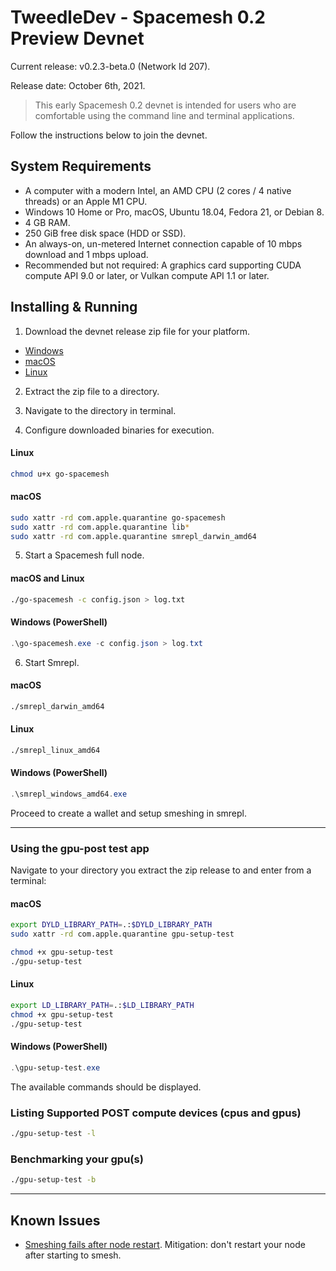 # TweedleDev - Spacemesh 0.2 Preview Devnet

Current release: v0.2.3-beta.0 (Network Id 207).

Release date: October 6th, 2021.

> This early Spacemesh 0.2 devnet is intended for users who are comfortable using the command line and terminal applications.

Follow the instructions below to join the devnet.

## System Requirements

- A computer with a modern Intel, an AMD CPU (2 cores / 4 native threads) or an Apple M1 CPU.
- Windows 10 Home or Pro, macOS, Ubuntu 18.04, Fedora 21, or Debian 8.
- 4 GB RAM.
- 250 GiB free disk space (HDD or SSD).
- An always-on, un-metered Internet connection capable of 10 mbps download and 1 mbps upload.
- Recommended but not required: A graphics card supporting CUDA compute API 9.0 or later, or Vulkan compute API 1.1 or later.

## Installing & Running

1. Download the devnet release zip file for your platform.

- [Windows](https://storage.googleapis.com/go-spacemesh-release-builds/v0.2.3-beta.0/Windows.zip)
- [macOS](https://storage.googleapis.com/go-spacemesh-release-builds/v0.2.3-beta.0/macOS.zip)
- [Linux](https://storage.googleapis.com/go-spacemesh-release-builds/v0.2.3-beta.0/Linux.zip)

2. Extract the zip file to a directory.

3. Navigate to the directory in terminal.

4. Configure downloaded binaries for execution.

#### Linux
```bash
chmod u+x go-spacemesh
```

#### macOS
```bash
sudo xattr -rd com.apple.quarantine go-spacemesh
sudo xattr -rd com.apple.quarantine lib*
sudo xattr -rd com.apple.quarantine smrepl_darwin_amd64
```

5. Start a Spacemesh full node.

#### macOS and Linux
```bash
./go-spacemesh -c config.json > log.txt
```

#### Windows (PowerShell)

```PowerShell
.\go-spacemesh.exe -c config.json > log.txt
```

6. Start Smrepl.

#### macOS
```bash
./smrepl_darwin_amd64

```
#### Linux
```bash
./smrepl_linux_amd64
```

#### Windows (PowerShell)

```PowerShell
.\smrepl_windows_amd64.exe
```

Proceed to create a wallet and setup smeshing in smrepl.

----

### Using the gpu-post test app
Navigate to your directory you extract the zip release to and enter from a terminal:

#### macOS
```bash
export DYLD_LIBRARY_PATH=.:$DYLD_LIBRARY_PATH
sudo xattr -rd com.apple.quarantine gpu-setup-test

chmod +x gpu-setup-test
./gpu-setup-test
```

#### Linux
```bash
export LD_LIBRARY_PATH=.:$LD_LIBRARY_PATH
chmod +x gpu-setup-test
./gpu-setup-test
```

#### Windows (PowerShell)
```PowerShell
.\gpu-setup-test.exe
```

The available commands should be displayed.

### Listing Supported POST compute devices (cpus and gpus)
```bash
./gpu-setup-test -l
```

### Benchmarking your gpu(s)
```bash
./gpu-setup-test -b
```

---

## Known Issues
- [Smeshing fails after node restart](https://github.com/spacemeshos/go-spacemesh/issues/2858). Mitigation: don't restart your node after starting to smesh. 